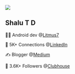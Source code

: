 ![](https://komarev.com/ghpvc/?username=shalutd&style=flat-square)
## Shalu T D

👨‍💻 Android dev @[Litmus7](https://litmus7.com/)

👯 5K+ Connections @[LinkedIn](https://www.linkedin.com/in/shalutd/)

✍️ Blogger @[Medium](https://shalutd007.medium.com/)

👋 3.6K+ Followers @[Clubhouse](https://www.clubhouse.com/@shalutd)


<!--
**shalutd/shalutd** is a ✨ _special_ ✨ repository because its `README.md` (this file) appears on your GitHub profile.

Here are some ideas to get you started:

- 🔭 I’m currently working on ...
- 🌱 I’m currently learning ...
- 👯 I’m looking to collaborate on ...
- 🤔 I’m looking for help with ...
- 💬 Ask me about ...
- 📫 How to reach me: ...
- 😄 Pronouns: ...
- ⚡ Fun fact: ...
-->
